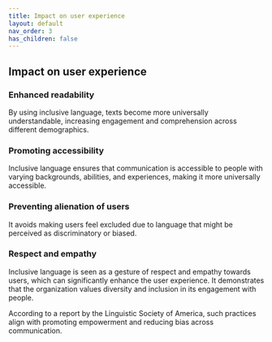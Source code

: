 ```yaml
---
title: Impact on user experience
layout: default
nav_order: 3
has_children: false
---
```

## Impact on user experience

### Enhanced readability

By using inclusive language, texts become more universally understandable, increasing engagement and comprehension across different demographics.

### Promoting accessibility

Inclusive language ensures that communication is accessible to people with varying backgrounds, abilities, and experiences, making it more universally accessible.

### Preventing alienation of users

It avoids making users feel excluded due to language that might be perceived as discriminatory or biased.

### Respect and empathy

Inclusive language is seen as a gesture of respect and empathy towards users, which can significantly enhance the user experience. It demonstrates that the organization values diversity and inclusion in its engagement with people.

According to a report by the Linguistic Society of America, such practices align with promoting empowerment and reducing bias across communication.

